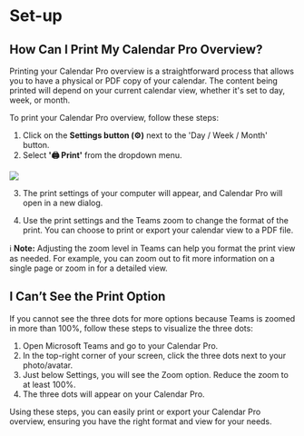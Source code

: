 # Set-up

## How Can I Print My Calendar Pro Overview?

Printing your Calendar Pro overview is a straightforward process that allows you to have a physical or PDF copy of your calendar. The content being printed will depend on your current calendar view, whether it's set to day, week, or month.

To print your Calendar Pro overview, follow these steps:

1. Click on the **Settings button (⚙️)** next to the 'Day / Week / Month' button.
2. Select **'🖨️ Print'** from the dropdown menu.

<div class="intercom-container"><img src="/assets/img/teams-pro/image_110.png"></div>

3. The print settings of your computer will appear, and Calendar Pro will open in a new dialog.
   

4. Use the print settings and the Teams zoom to change the format of the print. You can choose to print or export your calendar view to a PDF file.

ℹ️ **Note:** Adjusting the zoom level in Teams can help you format the print view as needed. For example, you can zoom out to fit more information on a single page or zoom in for a detailed view.

## I Can’t See the Print Option

If you cannot see the three dots for more options because Teams is zoomed in more than 100%, follow these steps to visualize the three dots:

1. Open Microsoft Teams and go to your Calendar Pro.
2. In the top-right corner of your screen, click the three dots next to your photo/avatar.
3. Just below Settings, you will see the Zoom option. Reduce the zoom to at least 100%.
4. The three dots will appear on your Calendar Pro.

Using these steps, you can easily print or export your Calendar Pro overview, ensuring you have the right format and view for your needs.

<Intercom />
<Hubspot />
<Clarity />
<GoogleAnalytics />

